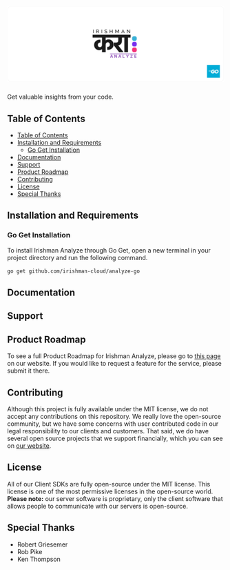 # ![Irishman Analyze's Go SDK](https://raw.githubusercontent.com/irishman-cloud/analyze-go/master/.github/banner.svg)

Get valuable insights from your code.

## Table of Contents

- [Table of Contents](#table-of-contents)
- [Installation and Requirements](#installation-and-requirements)
  - [Go Get Installation](#go-get-installation)
- [Documentation](#documentation)
- [Support](#support)
- [Product Roadmap](#product-roadmap)
- [Contributing](#contributing)
- [License](#license)
- [Special Thanks](#special-thanks)

## Installation and Requirements

### Go Get Installation

To install Irishman Analyze through Go Get, open a new terminal in your project directory and run the following command.

```bash
go get github.com/irishman-cloud/analyze-go
```

## Documentation

## Support

## Product Roadmap

To see a full Product Roadmap for Irishman Analyze, please go to [this page](https://irishman.cloud/service/analyze/roadmap) on our website. If you would like to request a feature for the service, please submit it there.

## Contributing

Although this project is fully available under the MIT license, we do not accept any contributions on this repository. We really love the open-source community, but we have some concerns with user contributed code in our legal responsibility to our clients and customers. That said, we do have several open source projects that we support financially, which you can see on [our website](https://irishman.cloud/).

## License

All of our Client SDKs are fully open-source under the MIT license. This license is one of the most permissive licenses in the open-source world. **Please note:** our server software is proprietary, only the client software that allows people to communicate with our servers is open-source.

## Special Thanks

- Robert Griesemer
- Rob Pike
- Ken Thompson
